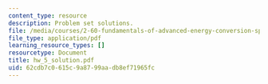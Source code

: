 ```yaml
---
content_type: resource
description: Problem set solutions.
file: /media/courses/2-60-fundamentals-of-advanced-energy-conversion-spring-2004/62cdb7c0615c9a8799aadb8ef71965fc_hw_5_solution.pdf
file_type: application/pdf
learning_resource_types: []
resourcetype: Document
title: hw_5_solution.pdf
uid: 62cdb7c0-615c-9a87-99aa-db8ef71965fc
---
```

